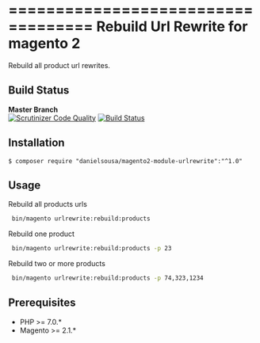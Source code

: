 ===================================
 Rebuild Url Rewrite for magento 2
===================================

Rebuild all product url rewrites.


Build Status
------------
**Master Branch**  
[![Scrutinizer Code Quality](https://scrutinizer-ci.com/g/DanielSousa/rebuild-urlrewrite/badges/quality-score.png?b=master)](https://scrutinizer-ci.com/g/DanielSousa/rebuild-urlrewrite/?branch=master)
[![Build Status](https://scrutinizer-ci.com/g/DanielSousa/rebuild-urlrewrite/badges/build.png?b=master)](https://scrutinizer-ci.com/g/DanielSousa/rebuild-urlrewrite/build-status/master)


Installation
------------

```
$ composer require "danielsousa/magento2-module-urlrewrite":"^1.0"
```

Usage
-----

Rebuild all products urls

```bash
 bin/magento urlrewrite:rebuild:products
```

Rebuild one product 

```bash
 bin/magento urlrewrite:rebuild:products -p 23
```

Rebuild two or more products 

```bash
 bin/magento urlrewrite:rebuild:products -p 74,323,1234
```


Prerequisites
-------------

- PHP >= 7.0.*
- Magento >= 2.1.*